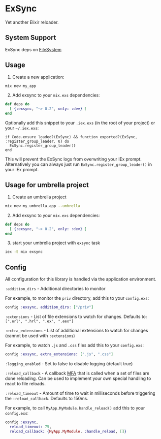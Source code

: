 ExSync
======

Yet another Elixir reloader.

## System Support

ExSync deps on [FileSystem](https://github.com/falood/file_system)

## Usage

1. Create a new application:

```bash
mix new my_app
```

2. Add exsync to your `mix.exs` dependencies:

```elixir
def deps do
  [ {:exsync, "~> 0.2", only: :dev} ]
end
```

Optionally add this snippet to your `.iex.exs` (in the root of your project) or your `~/.iex.exs`:
```
if Code.ensure_loaded?(ExSync) && function_exported?(ExSync, :register_group_leader, 0) do
  ExSync.register_group_leader()
end
```

This will prevent the ExSync logs from overwriting your IEx prompt.
Alternatively you can always just run `ExSync.register_group_leader()` in your
IEx prompt.

## Usage for umbrella project

1. Create an umbrella project

```bash
mix new my_umbrella_app --umbrella
```

2. Add exsync to your `mix.exs` dependencies:

```elixir
def deps do
  [ {:exsync, "~> 0.2", only: :dev} ]
end
```

3. start your umbrella project with `exsync` task

```bash
iex -S mix exsync
```

## Config

All configuration for this library is handled via the application environment.

`:addition_dirs` - Additional directories to monitor

For example, to monitor the `priv` directory, add this to your `config.exs`:

```elixir
config :exsync, addition_dirs: ["/priv"]
```

`:extensions` - List of file extensions to watch for changes. Defaults to: `[".erl", ".hrl", ".ex", ".eex"]`

`:extra_extensions` - List of additional extensions to watch for changes (cannot be used with `:extensions`)

For example, to watch `.js` and `.css` files add this to your `config.exs`:

```elixir
config :exsync, extra_extensions: [".js", ".css"]
```

`:logging_enabled` - Set to false to disable logging (default true)

`:reload_callback` - A callback [MFA](https://codereviewvideos.com/blog/what-is-mfa-in-elixir/) that is called when a set of files are done reloading. Can be used to implement your own special handling to react to file reloads.

`:reload_timeout` - Amount of time to wait in milliseconds before triggering the `:reload_callback`. Defaults to 150ms.

For example, to call `MyApp.MyModule.handle_reload()` add this to your `config.exs`:

```elixir
config :exsync,
  reload_timeout: 75,
  reload_callback: {MyApp.MyModule, :handle_reload, []}
```
